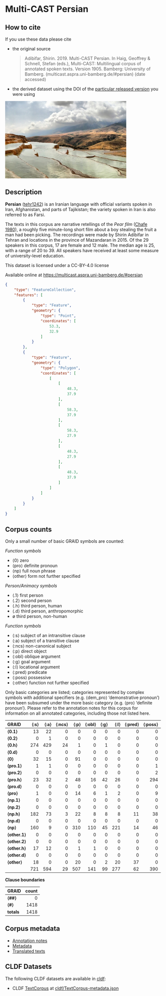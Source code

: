 # Multi-CAST Persian

## How to cite

If you use these data please cite
- the original source
  > Adibifar, Shirin. 2019. Multi-CAST Persian. In Haig, Geoffrey & Schnell, Stefan (eds.), Multi-CAST: Multilingual corpus of annotated spoken texts. Version 1905. Bamberg: University of Bamberg. (multicast.aspra.uni-bamberg.de/#persian) (date accessed)
- the derived dataset using the DOI of the [particular released version](../../releases/) you were using

![](cldf/media/image.jpg)

## Description


**Persian** ([tehr1242](https://glottolog.org/resource/languoid/id/tehr1242)) is an Iranian language with official variants spoken in Iran, Afghanistan, and parts of Tajikistan; the variety spoken in Iran is also referred to as Farsi.

The texts in this corpus are narrative retellings of the *Pear film* ([Chafe 1980](Source#cldf:chafe1980)), a roughly five minute-long short film about a boy stealing the fruit a man had been picking. The recordings were made by Shirin Adibifar in Tehran and locations in the province of Mazandaran in 2015. Of the 29 speakers in this corpus, 17 are female and 12 male. The median age is 25, with a range of 20 to 39. All speakers have received at least some measure of university-level education.

This dataset is licensed under a CC-BY-4.0 license

Available online at https://multicast.aspra.uni-bamberg.de/#persian


```geojson
{
    "type": "FeatureCollection",
    "features": [
        {
            "type": "Feature",
            "geometry": {
                "type": "Point",
                "coordinates": [
                    53.3,
                    32.9
                ]
            }
        },
        {
            "type": "Feature",
            "geometry": {
                "type": "Polygon",
                "coordinates": [
                    [
                        [
                            48.3,
                            37.9
                        ],
                        [
                            58.3,
                            37.9
                        ],
                        [
                            58.3,
                            27.9
                        ],
                        [
                            48.3,
                            27.9
                        ],
                        [
                            48.3,
                            37.9
                        ]
                    ]
                ]
            }
        }
    ]
}
```



## Corpus counts

Only a small number of basic GRAID symbols are counted:

*Function symbols*
- ⟨0⟩ zero
- ⟨pro⟩ definite pronoun
- ⟨np⟩ full noun phrase
- ⟨other⟩ form not further specified

*Person/Animacy symbols*
- ⟨.1⟩ first person
- ⟨.2⟩ second person
- ⟨.h⟩ third person, human
- ⟨.d⟩ third person, anthropomorphic
- ø third person, non-human

*Function symbols*
- ⟨:s⟩ subject of an intransitive clause
- ⟨:a⟩ subject of a transitive clause
- ⟨:ncs⟩ non-canonical subject
- ⟨:p⟩ direct object
- ⟨:obl⟩ oblique argument
- ⟨:g⟩ goal argument
- ⟨:l⟩ locational argument
- ⟨:pred⟩ predicate
- ⟨:poss⟩ possessive
- ⟨:other⟩ function not further specified

Only basic categories are listed; categories represented by complex symbols with additional
specifiers (e.g. ⟨dem_pro⟩ ‘demonstrative pronoun’) have been subsumed under the more basic
category (e.g. ⟨pro⟩ ‘definite pronoun’). Please refer to the annotation notes for this corpus for
information on all annotated categories, including those not listed here.

| GRAID | ⟨:s⟩ | ⟨:a⟩ | ⟨:ncs⟩ | ⟨:p⟩ | ⟨:obl⟩ | ⟨:g⟩ | ⟨:l⟩ | ⟨:pred⟩ | ⟨:poss⟩ | ⟨:other⟩ | totals |
|:--------------|-------:|-------:|---------:|-------:|---------:|-------:|-------:|----------:|----------:|-----------:|---------:|
| **⟨0.1⟩** | 13 | 22 | 0 | 0 | 0 | 0 | 0 | 0 | 0 | 0 | 35 |
| **⟨0.2⟩** | 0 | 1 | 0 | 0 | 0 | 0 | 0 | 0 | 0 | 0 | 1 |
| **⟨0.h⟩** | 274 | 429 | 24 | 1 | 0 | 1 | 0 | 0 | 0 | 0 | 729 |
| **⟨0.d⟩** | 0 | 0 | 0 | 0 | 0 | 0 | 0 | 0 | 0 | 0 | 0 |
| **⟨0⟩** | 32 | 15 | 0 | 91 | 0 | 0 | 0 | 0 | 0 | 0 | 138 |
| **⟨pro.1⟩** | 1 | 1 | 0 | 0 | 0 | 0 | 0 | 0 | 1 | 0 | 3 |
| **⟨pro.2⟩** | 0 | 0 | 0 | 0 | 0 | 0 | 0 | 0 | 2 | 0 | 2 |
| **⟨pro.h⟩** | 23 | 32 | 2 | 48 | 16 | 42 | 26 | 0 | 294 | 0 | 483 |
| **⟨pro.d⟩** | 0 | 0 | 0 | 0 | 0 | 0 | 0 | 0 | 0 | 0 | 0 |
| **⟨pro⟩** | 1 | 0 | 0 | 14 | 6 | 1 | 2 | 0 | 9 | 0 | 33 |
| **⟨np.1⟩** | 0 | 0 | 0 | 0 | 0 | 0 | 0 | 0 | 0 | 0 | 0 |
| **⟨np.2⟩** | 0 | 0 | 0 | 0 | 0 | 0 | 0 | 0 | 0 | 0 | 0 |
| **⟨np.h⟩** | 182 | 73 | 3 | 22 | 8 | 8 | 8 | 11 | 38 | 0 | 353 |
| **⟨np.d⟩** | 0 | 0 | 0 | 0 | 0 | 0 | 0 | 0 | 0 | 0 | 0 |
| **⟨np⟩** | 160 | 9 | 0 | 310 | 110 | 45 | 221 | 14 | 46 | 12 | 927 |
| **⟨other.1⟩** | 0 | 0 | 0 | 0 | 0 | 0 | 0 | 0 | 0 | 0 | 0 |
| **⟨other.2⟩** | 0 | 0 | 0 | 0 | 0 | 0 | 0 | 0 | 0 | 0 | 0 |
| **⟨other.h⟩** | 17 | 12 | 0 | 1 | 1 | 0 | 0 | 0 | 0 | 0 | 31 |
| **⟨other.d⟩** | 0 | 0 | 0 | 0 | 0 | 0 | 0 | 0 | 0 | 0 | 0 |
| **⟨other⟩** | 18 | 0 | 0 | 20 | 0 | 2 | 20 | 37 | 0 | 0 | 97 |
| | 721 | 594 | 29 | 507 | 141 | 99 | 277 | 62 | 390 | 12 | 2832 |


**Clause boundaries**

| GRAID | count |
|:-----------|--------:|
| **⟨##⟩** | 0 |
| **⟨#⟩** | 1418 |
| **totals** | 1418 |



## Corpus metadata

- [Annotation notes](cldf/media/annotation-notes.pdf)
- [Metadata](cldf/media/metadata.pdf)
- [Translated texts](cldf/media/translated-texts.pdf)


## CLDF Datasets

The following CLDF datasets are available in [cldf](cldf):

- CLDF [TextCorpus](https://github.com/cldf/cldf/tree/master/modules/TextCorpus) at [cldf/TextCorpus-metadata.json](cldf/TextCorpus-metadata.json)